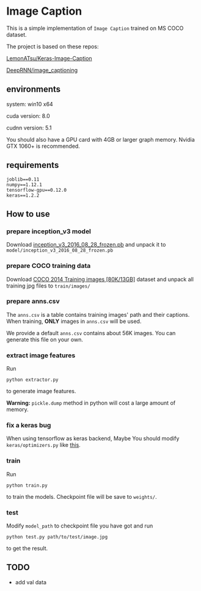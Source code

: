 # Image Caption

This is a simple implementation of `Image Caption` trained on MS COCO dataset.

The project is based on these repos:

[LemonATsu/Keras-Image-Caption](https://github.com/LemonATsu/Keras-Image-Caption)

[DeepRNN/image_captioning](https://github.com/DeepRNN/image_captioning)

## environments

system: win10 x64

cuda version: 8.0

cudnn version: 5.1

You should also have a GPU card with 4GB or larger graph memory. Nvidia GTX 1060+ is recommended.

## requirements

```
joblib==0.11
numpy==1.12.1
tensorflow-gpu==0.12.0
keras==1.2.2
```

## How to use

### prepare inception_v3 model

Download [inception_v3_2016_08_28_frozen.pb](https://storage.googleapis.com/download.tensorflow.org/models/inception_v3_2016_08_28_frozen.pb.tar.gz) and unpack it to `model/inception_v3_2016_08_28_frozen.pb`

### prepare COCO training data

Download [COCO 2014 Training images [80K/13GB]](http://msvocds.blob.core.windows.net/coco2014/train2014.zip) dataset and unpack all training jpg files to `train/images/`

### prepare anns.csv

The `anns.csv` is a table contains training images' path and their captions. When training, **ONLY** images in `anns.csv` will be used.

We provide a default `anns.csv` contains about 56K images. You can generate this file on your own.

### extract image features

Run
```
python extractor.py
```
to generate image features.

**Warning:** `pickle.dump` method in python will cost a large amount of memory.

### fix a keras bug

When using tensorflow as keras backend, Maybe You should modify `keras/optimizers.py` like [this](https://github.com/fchollet/keras/pull/4915/files).

### train

Run
```
python train.py
```
to train the models. Checkpoint file will be save to `weights/`.

### test

Modify `model_path` to checkpoint file you have got and run
```
python test.py path/to/test/image.jpg
```
to get the result.

## TODO

+ add val data